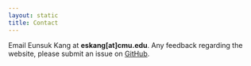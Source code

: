 ```yaml
---
layout: static
title: Contact
---
```

Email Eunsuk Kang at __eskang[at]cmu.edu__. Any feedback regarding the website, please submit an issue on
[GitHub](https://github.com/cmu-soda/cmu-soda.github.io).

